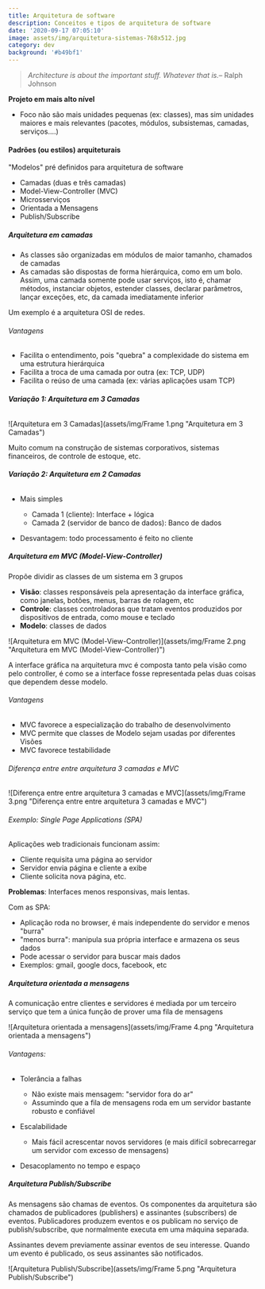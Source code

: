 ```yaml
---
title: Arquitetura de software
description: Conceitos e tipos de arquitetura de software
date: '2020-09-17 07:05:10'
image: assets/img/arquitetura-sistemas-768x512.jpg
category: dev
background: '#b49bf1'
---
```

> *Architecture is about the important stuff. Whatever that is.*– Ralph Johnson

**Projeto em mais alto nível**

* Foco não são mais unidades pequenas (ex: classes), mas sim unidades maiores e mais relevantes (pacotes, módulos, subsistemas, camadas, serviços....)

#### Padrões (ou estilos) arquiteturais

"Modelos" pré definidos para arquitetura de software

* Camadas (duas e três camadas)
* Model-View-Controller (MVC)
* Microsserviços
* Orientada a Mensagens
* Publish/Subscribe

##### Arquitetura em camadas

* As classes são organizadas em módulos de maior tamanho, chamados de camadas
* As camadas são dispostas de forma hierárquica, como em um bolo. Assim, uma camada somente pode usar serviços, isto é, chamar métodos, instanciar objetos, estender classes, declarar parâmetros, lançar exceções, etc, da camada imediatamente inferior

Um exemplo é a arquitetura OSI de redes.

###### Vantagens

* Facilita o entendimento, pois "quebra" a complexidade do sistema em uma estrutura hierárquica 
* Facilita a troca de uma camada por outra (ex: TCP, UDP)
* Facilita o reúso de uma camada (ex: várias aplicações usam TCP)

###### **Variação 1: Arquitetura em 3 Camadas**

![Arquitetura em 3 Camadas](assets/img/Frame 1.png "Arquitetura em 3 Camadas")

Muito comum na construção de sistemas corporativos, sistemas financeiros, de controle de estoque, etc.

###### **Variação 2: Arquitetura em 2 Camadas**

* Mais simples

  * Camada 1 (cliente): Interface + lógica
  * Camada 2 (servidor de banco de dados): Banco de dados
* Desvantagem: todo processamento é feito no cliente

##### Arquitetura em MVC (Model-View-Controller)

Propõe dividir as classes de um sistema em 3 grupos

* **Visão**:  classes responsáveis pela apresentação da interface gráfica, como janelas, botões, menus, barras de rolagem, etc
* **Controle**: classes controladoras que tratam eventos produzidos por dispositivos de entrada, como mouse e teclado
* **Modelo**: classes de dados

![Arquitetura em MVC (Model-View-Controller)](assets/img/Frame 2.png "Arquitetura em MVC (Model-View-Controller)")

A interface gráfica na arquitetura mvc é composta tanto pela visão como pelo controller, é como se a interface fosse representada pelas duas coisas que dependem desse modelo.

###### Vantagens

* MVC favorece a especialização do trabalho de desenvolvimento
* MVC permite que classes de Modelo sejam usadas por diferentes Visões
* MVC favorece testabilidade  

###### Diferença entre entre arquitetura 3 camadas e MVC

![Diferença entre entre arquitetura 3 camadas e MVC](assets/img/Frame 3.png "Diferença entre entre arquitetura 3 camadas e MVC")

###### Exemplo: Single Page Applications (SPA)

Aplicações web tradicionais funcionam assim:

* Cliente requisita uma página ao servidor
* Servidor envia página e cliente a exibe
* Cliente solicita nova página, etc.

**Problemas**: Interfaces menos responsivas, mais lentas.

Com as SPA:

* Aplicação roda no browser, é mais independente do servidor e menos "burra"
* "menos burra": manipula sua própria interface e armazena os seus dados
* Pode acessar o servidor para buscar mais dados
* Exemplos: gmail, google docs, facebook, etc

##### Arquitetura orientada a mensagens

A comunicação entre clientes e servidores é mediada por um terceiro serviço que tem a única função de prover uma fila de mensagens

![Arquitetura orientada a mensagens](assets/img/Frame 4.png "Arquitetura orientada a mensagens")

###### Vantagens:

* Tolerância a falhas

  * Não existe mais mensagem: "servidor fora do ar"
  * Assumindo que a fila de mensagens roda em um servidor bastante robusto e confiável
* Escalabilidade

  * Mais fácil acrescentar novos servidores (e mais difícil sobrecarregar um servidor com excesso de mensagens)
* Desacoplamento no tempo e espaço

##### Arquitetura Publish/Subscribe

As mensagens são chamas de eventos. Os componentes da arquitetura são chamados de publicadores (publishers) e assinantes (subscribers) de eventos. Publicadores produzem eventos e os publicam no serviço de publish/subscribe, que normalmente executa em uma máquina separada.

Assinantes devem previamente assinar eventos de seu interesse. Quando um evento é publicado, os seus assinantes são notificados.

![Arquitetura Publish/Subscribe](assets/img/Frame 5.png "Arquitetura Publish/Subscribe")
